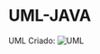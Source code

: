 # UML-JAVA
UML Criado:
![UML](https://github.com/user-attachments/assets/7be4baf6-1670-435e-aac3-227d862d91e7)
